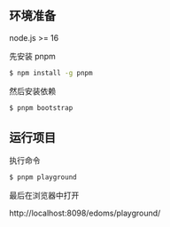 ## 环境准备

node.js >= 16

先安装 pnpm

```bash
$ npm install -g pnpm
```

然后安装依赖

```bash
$ pnpm bootstrap
```

## 运行项目

执行命令

```bash
$ pnpm playground
```

最后在浏览器中打开

http://localhost:8098/edoms/playground/
